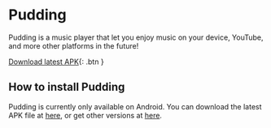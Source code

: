 # Pudding

Pudding is a music player that let you enjoy music on your device, YouTube, and more other platforms in the future!

[Download latest APK][get-latest-apk]{: .btn }

## How to install Pudding

Pudding is currently only available on Android.  You can download the latest APK file at [here][get-latest-apk], or get other versions at [here][get-old-apk].

<script>
    function getLatestApk(){fetch("https://api.github.com/repos/BorisChen396/PuddingPlayer/releases").then(res=>{if(res.ok)res.json().then(json=>{alert(JSON.stringify(json))})})}
    function getOldApk(){if(confirm("Old versions may not be stable as the latest one.\nContinue?"))window.location.href="https://github.com/BorisChen396/PuddingPlayer/releases"}
</script>

[get-latest-apk]: javascript:getLatestApk();

[get-old-apk]: javascript:getOldApk();
